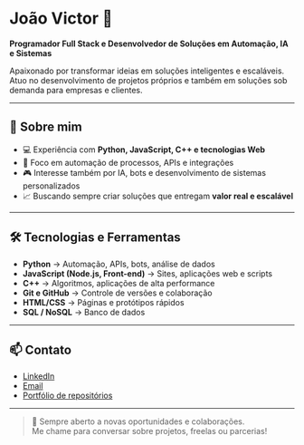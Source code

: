 # João Victor 🚀
**Programador Full Stack e Desenvolvedor de Soluções em Automação, IA e Sistemas**

Apaixonado por transformar ideias em soluções inteligentes e escaláveis.  
Atuo no desenvolvimento de projetos próprios e também em soluções sob demanda para empresas e clientes.

---

## 🧠 **Sobre mim**
- 💻 Experiência com **Python, JavaScript, C++ e tecnologias Web**
- 🚀 Foco em automação de processos, APIs e integrações
- 🎮 Interesse também por IA, bots e desenvolvimento de sistemas personalizados
- 📈 Buscando sempre criar soluções que entregam **valor real e escalável**

---

## 🛠 **Tecnologias e Ferramentas**
- **Python** → Automação, APIs, bots, análise de dados
- **JavaScript (Node.js, Front-end)** → Sites, aplicações web e scripts
- **C++** → Algoritmos, aplicações de alta performance
- **Git e GitHub** → Controle de versões e colaboração
- **HTML/CSS** → Páginas e protótipos rápidos
- **SQL / NoSQL** → Banco de dados

---

## 📫 **Contato**
- [LinkedIn](https://br.linkedin.com/in/jo%C3%A3o-victor-dos-santos-prudente-do-amaral-84a566176)
- [Email](mailto:seuemail@exemplo.com)
- [Portfólio de repositórios](https://github.com/seuusuario?tab=repositories)

---

> 📌 Sempre aberto a novas oportunidades e colaborações.  
> Me chame para conversar sobre projetos, freelas ou parcerias!

